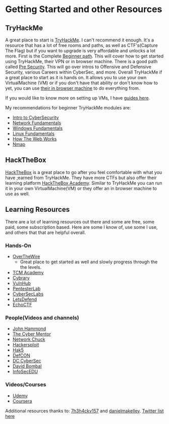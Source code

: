 # Getting Started and other Resources

## TryHackMe

A great place to start is [TryHackMe](https://tryhackme.com/). I can't recommend it enough. It's a resource that has a lot of free rooms and paths, as well as CTF's(Capture The Flag) but if you want to upgrade is very affordable and unlocks a lot more. First is the Complete [Beginner path](https://tryhackme.com/path/outline/beginner). This will cover how to get started using TryHackMe, their VPN or in browser machine. There is a good path called [Pre Security](https://tryhackme.com/path/outline/presecurity). This will go over intros to Offensive and Defensive Security, various Careers within CyberSec, and more. Overall TryHackMe if a great place to start as it is hands on. It allows you to use your own VirtualMachine (VM) or if you don't have that ability or don't know how to yet, you can use [their in browser machine](https://tryhackme.com/my-machine) to do everything from.

If you would like to know more on setting up VMs, I have [guides here](../../guides-and-how-tos/lab-setup/).

My recommendations for beginner TryHackMe modules are:

* [Intro to CyberSecurity](https://tryhackme.com/module/introduction-to-cyber-security)
* [Network Fundamentals](https://tryhackme.com/module/network-fundamentals)
* [Windows Fundamentals](https://tryhackme.com/module/windows-fundamentals)
* [Linux Fundamentals](https://tryhackme.com/module/linux-fundamentals)
* [How The Web Works](https://tryhackme.com/module/how-the-web-works)
* [Nmap](https://tryhackme.com/module/nmap)

## HackTheBox

[HackTheBox](https://app.hackthebox.com/) is a great place to go after you feel comfortable with what you have ;earned from TryHackMe. They have more CTFs but also offer their learning platform [HackTheBox Academy](https://academy.hackthebox.com/). Similar to TryHackMe you can run it in your own VirtualMachine(VM) or they offer an in browser machine to use as well.

## Learning Resources

There are a lot of learning resources out there and some are free, some paid, some subscription based. Here are some I know of, use some I use, and others that that are helpful overall.

### Hands-On

* [OverTheWire](https://overthewire.org/wargames/)
  * Great place to get started as well and slowly progress through the the levels.
* [TCM Academy](https://academy.tcm-sec.com/courses)
* [Cybrary](https://www.cybrary.it/)
* [VulnHub](https://www.vulnhub.com/)
* [PentesterLab](https://www.pentesterlab.com/)
* [CyberSecLabs](https://www.cyberseclabs.co.uk/)
* [LetsDefend](https://letsdefend.io/)
* [EchoCTF](https://echoctf.com/)

### People(Videos and channels)

* [John Hammond](https://www.youtube.com/c/JohnHammond010)
* [The Cyber Mentor](https://www.youtube.com/c/TheCyberMentor)
* [Network Chuck](https://www.youtube.com/c/NetworkChuck)
* [Hackersploit](https://www.youtube.com/c/HackerSploit)
* [Hak5](https://www.youtube.com/c/hak5)
* [DefCON](https://www.youtube.com/user/DEFCONConference)
* [DC CyberSec](https://www.youtube.com/c/DCcybersec)
* [David Bombal](https://www.youtube.com/c/DavidBombal)
* [InfoSecEDU](https://www.youtube.com/@InfosecEdu)

### Videos/Courses

* [Udemy](https://udemy.com)
* [Coursera](https://www.coursera.org/)

Additional resources thanks to: [7h3h4ckv157](https://twitter.com/7h3h4ckv157) and [danielmakelley](https://twitter.com/danielmakelley). [Twitter list here](https://twitter.com/7h3h4ckv157/status/1575875803744591872?s=20\&t=AsH0RR8UAiC5pZXyHu70hw)
